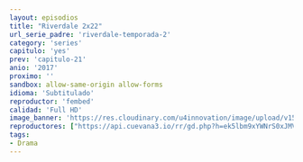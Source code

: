 ```yaml
---
layout: episodios
title: "Riverdale 2x22"
url_serie_padre: 'riverdale-temporada-2'
category: 'series'
capitulo: 'yes'
prev: 'capitulo-21'
anio: '2017'
proximo: ''
sandbox: allow-same-origin allow-forms
idioma: 'Subtitulado'
reproductor: 'fembed'
calidad: 'Full HD'
image_banner: 'https://res.cloudinary.com/u4innovation/image/upload/v1565152608/maxresdefault-min_vy9nnj.jpg'
reproductores: ["https://api.cuevana3.io/rr/gd.php?h=ek5lbm9xYWNrS0xJMVp5b21KREk0dFBLbjVkaHhkRGdrOG1jbnBpUnhhS1YwcEtwcmN2RDNMYVVsSE9JbzlxcDBkUjhtNnlTMWFPdnlJQ0VlWm5LMTlxU3FadVkyUT09"]
tags:
- Drama
---
```











